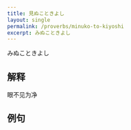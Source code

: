 ```yaml
---
title: 見ぬこときよし
layout: single
permalink: /proverbs/minuko-to-kiyoshi
excerpt: みぬこときよし
---
```


みぬこときよし

## 解释

眼不见为净

## 例句

